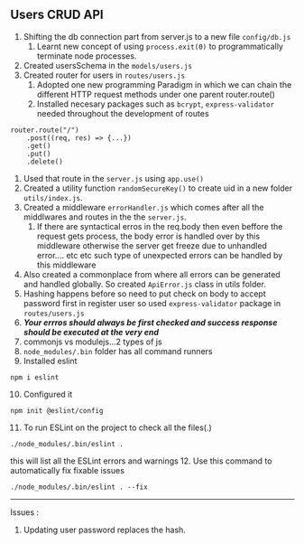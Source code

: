 ## Users CRUD API

1. Shifting the db connection part from server.js to a new file `config/db.js`
   1. Learnt new concept of using `process.exit(0)` to programmatically terminate node processes.
2. Created usersSchema in the `models/users.js`
3. Created router for users in `routes/users.js`
   1. Adopted one new programming Paradigm in which we can chain the different HTTP request methods under one parent router.route()
   2. Installed necesary packages such as `bcrypt`, `express-validator` needed throughout the development of routes 
```
router.route("/")
    .post((req, res) => {...})
    .get()
    .put()
    .delete()
```
1. Used that route in the `server.js` using `app.use()`
2. Created a utility function `randomSecureKey()` to create uid in a new folder `utils/index.js`.
3. Created a middleware `errorHandler.js` which comes after all the middlwares and routes in the the `server.js`.
   1. If there are syntactical erros in the req.body then even beffore the request gets process, the body error is handled over by this middleware otherwise the server get freeze due to unhandled error.... etc etc such type of unexpected errors can be handled by this middleware
4. Also created a commonplace from where all errors can be generated and handled globally. So created `ApiError.js` class in utils folder.
5. Hashing happens before so need to put check on body to accept password first in register user so used `express-validator` package in `routes/users.js` 
6.  ***Your errros should always be first checked and success response should be executed at the very end***
7.  commonjs vs modulejs...2 types of js
8.  `node_modules/.bin` folder has all command runners
9.  Installed eslint
```
npm i eslint
```
10. Configured it
```
npm init @eslint/config
```
11. To run ESLint on the project to check all the files(.)
```
./node_modules/.bin/eslint .
```
this will list all the ESLint errors and warnings
12. Use this command to automatically fix fixable issues 
```
./node_modules/.bin/eslint . --fix
```

---

Issues : 

1. Updating user password replaces the hash.
